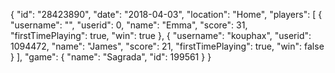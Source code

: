 {
  "id": "28423890",
  "date": "2018-04-03",
  "location": "Home",
  "players": [
    {
      "username": "",
      "userid": 0,
      "name": "Emma",
      "score": 31,
      "firstTimePlaying": true,
      "win": true
    },
    {
      "username": "kouphax",
      "userid": 1094472,
      "name": "James",
      "score": 21,
      "firstTimePlaying": true,
      "win": false
    }
  ],
  "game": {
    "name": "Sagrada",
    "id": 199561
  }
}
